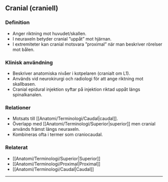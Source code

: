 ## Cranial (craniell)

### Definition
- Anger riktning mot huvudet/skallen.  
- I neuraxeln betyder cranial ”uppåt” mot hjärnan.  
- I extremiteter kan cranial motsvara ”proximal” när man beskriver rörelser mot bålen.

### Klinisk användning
- Beskriver anatomiska nivåer i kotpelaren (cranialt om L1).  
- Används vid neurokirurgi och radiologi för att ange riktning mot skallbasen.  
- Cranial epidural injektion syftar på injektion riktad uppåt längs spinalkanalen.

### Relationer
- Motsats till [[Anatomi/Terminologi/Caudal|caudal]].  
- Överlapp med [[Anatomi/Terminologi/Superior|superior]] men cranial används främst längs neuraxeln.  
- Kombineras ofta i termer som craniocaudal.

### Relaterat
- [[Anatomi/Terminologi/Superior|Superior]]  
- [[Anatomi/Terminologi/Proximal|Proximal]]  
- [[Anatomi/Terminologi/Caudal|Caudal]]  

---
